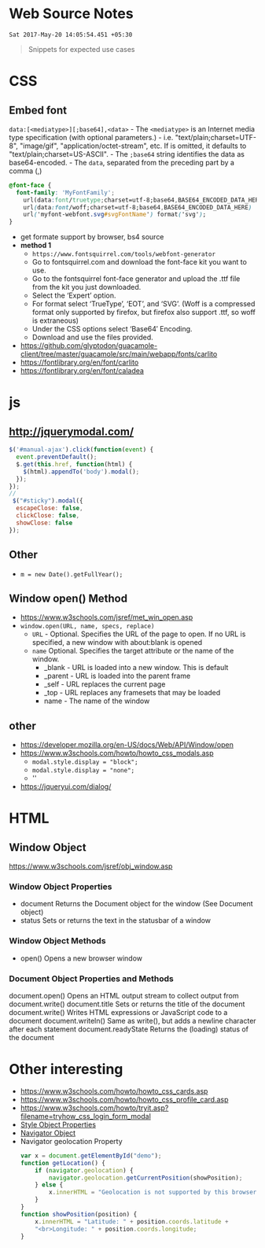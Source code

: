 # Web Source Notes
`Sat 2017-May-20 14:05:54.451 +05:30`

> Snippets for expected use cases

# CSS
## Embed font
`data:[<mediatype>][;base64],<data>`
	- The `<mediatype>` is an Internet media type specification (with optional parameters.) - i.e. "text/plain;charset=UTF-8", "image/gif", "application/octet-stream", etc. If <mediatype> is omitted, it defaults to "text/plain;charset=US-ASCII".
	- The `;base64` string identifies the data as base64-encoded.
	- The `data`, separated from the preceding part by a comma (,)

```css
@font-face {
  font-family: 'MyFontFamily';
    url(data:font/truetype;charset=utf-8;base64,BASE64_ENCODED_DATA_HERE)  format('truetype'),
    url(data:font/woff;charset=utf-8;base64,BASE64_ENCODED_DATA_HERE)  format('woff'),
    url('myfont-webfont.svg#svgFontName') format('svg');
}
```
- get formate support by browser, bs4 source
- **method 1**
	- `https://www.fontsquirrel.com/tools/webfont-generator`
	- Go to fontsquirrel.com and download the font-face kit you want to use.
	- Go to the fontsquirrel font-face generator and upload the .ttf file from the kit you just downloaded.
	- Select the ‘Expert’ option.
	- For format select ‘TrueType’, ‘EOT’, and ‘SVG’.  (Woff is a compressed format only supported by firefox, but firefox also support .ttf, so woff is extraneous)
	- Under the CSS options select ‘Base64′ Encoding.
	- Download and use the files provided.
- https://github.com/glyptodon/guacamole-client/tree/master/guacamole/src/main/webapp/fonts/carlito
- https://fontlibrary.org/en/font/carlito
- https://fontlibrary.org/en/font/caladea



# js
## http://jquerymodal.com/
```js
$('#manual-ajax').click(function(event) {
  event.preventDefault();
  $.get(this.href, function(html) {
    $(html).appendTo('body').modal();
  });
});
//
 $("#sticky").modal({
  escapeClose: false,
  clickClose: false,
  showClose: false
});
```

## Other
- `m = new Date().getFullYear();`


## Window open() Method
- https://www.w3schools.com/jsref/met_win_open.asp
- `window.open(URL, name, specs, replace)`
	- `URL` - Optional. Specifies the URL of the page to open. If no URL is specified, a new window with about:blank is opened
	- `name` Optional. Specifies the target attribute or the name of the window.
		- _blank - URL is loaded into a new window. This is default
		- _parent - URL is loaded into the parent frame
		- _self - URL replaces the current page
		- _top - URL replaces any framesets that may be loaded
		- name - The name of the window		

## other
- https://developer.mozilla.org/en-US/docs/Web/API/Window/open
- https://www.w3schools.com/howto/howto_css_modals.asp
	- `modal.style.display = "block";`
	- `modal.style.display = "none";`
	- ''
- https://jqueryui.com/dialog/



# HTML
## Window Object
https://www.w3schools.com/jsref/obj_window.asp
### Window Object Properties
- document 	Returns the Document object for the window (See Document object)
- status 	Sets or returns the text in the statusbar of a window
### Window Object Methods
- open() 	Opens a new browser window
### Document Object Properties and Methods
document.open() 	Opens an HTML output stream to collect output from document.write()
document.title 	Sets or returns the title of the document
document.write() 	Writes HTML expressions or JavaScript code to a document
document.writeln() 	Same as write(), but adds a newline character after each statement
document.readyState 	Returns the (loading) status of the document

# Other interesting
- https://www.w3schools.com/howto/howto_css_cards.asp
- https://www.w3schools.com/howto/howto_css_profile_card.asp
- https://www.w3schools.com/howto/tryit.asp?filename=tryhow_css_login_form_modal
- [Style Object Properties](https://www.w3schools.com/jsref/dom_obj_style.asp)
- [Navigator Object](https://www.w3schools.com/jsref/obj_navigator.asp)
- Navigator geolocation Property
	```js
	var x = document.getElementById("demo");
	function getLocation() {
		if (navigator.geolocation) {
			navigator.geolocation.getCurrentPosition(showPosition);
		} else {
			x.innerHTML = "Geolocation is not supported by this browser.";
		}
	}
	function showPosition(position) {
		x.innerHTML = "Latitude: " + position.coords.latitude +
		"<br>Longitude: " + position.coords.longitude;
	} 
	```

